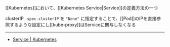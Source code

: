 [[Kubernetes]]において、[[Kubernetes Service|Service]]の定義方法の一つ

clusterIP `.spec.clusterIP` を `"None"` に指定することで、[[Pod]]のIPを直接参照するような設定にし[[kube-proxy]]はServiceに関与しなくなる

---

- [Service | Kubernetes](https://kubernetes.io/ja/docs/concepts/services-networking/service/#headless-service)